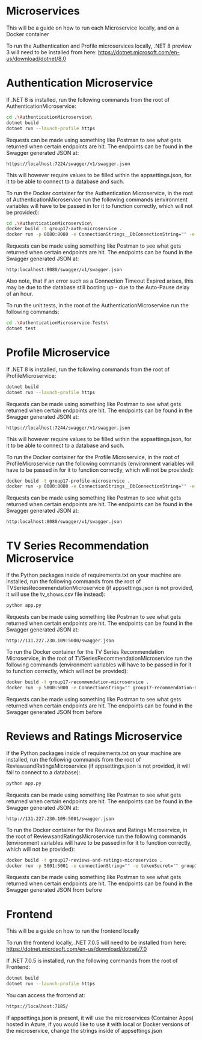 # Microservices

This will be a guide on how to run each Microservice locally, and on a Docker container

To run the Authentication and Profile microservices locally, .NET 8 preview 3 will need to be installed from here: https://dotnet.microsoft.com/en-us/download/dotnet/8.0

# Authentication Microservice

If .NET 8 is installed, run the following commands from the root of AuthenticationMicroservice:
``` bash
cd .\AuthenticationMicroservice\
dotnet build
dotnet run --launch-profile https
```

Requests can be made using something like Postman to see what gets returned when certain endpoints are hit. The endpoints can be found in the Swagger generated JSON at:
```
https://localhost:7224/swagger/v1/swagger.json
```
This will however require values to be filled within the appsettings.json, for it to be able to connect to a database and such.

To run the Docker container for the Authentication Microservice, in the root of AuthenticationMicroservice run the following commands (environment variables will have to be passed in for it to function correctly, which will not be provided):

``` bash
cd .\AuthenticationMicroservice\
docker build -t group17-auth-microservice .
docker run -p 8080:8080 -e ConnectionStrings__DbConnectionString="" -e TokenSettings__Secret="" -e EmailConfig__Email="" -e FrontendStrings__BaseUrl="" group17-auth-microservice
```

Requests can be made using something like Postman to see what gets returned when certain endpoints are hit. The endpoints can be found in the Swagger generated JSON at:
```
http:localhost:8080/swagger/v1/swagger.json
```
Also note, that if an error such as a Connection Timeout Expired arises, this may be due to the database still booting up - due to the Auto-Pause delay of an hour.

To run the unit tests, in the root of the AuthenticationMicroservice run the following commands:
``` bash
cd .\AuthenticationMicroservice.Tests\
dotnet test
```

# Profile Microservice

If .NET 8 is installed, run the following commands from the root of ProfileMicroservice:
``` bash
dotnet build
dotnet run --launch-profile https
```

Requests can be made using something like Postman to see what gets returned when certain endpoints are hit. The endpoints can be found in the Swagger generated JSON at:
```
https://localhost:7244/swagger/v1/swagger.json
```
This will however require values to be filled within the appsettings.json, for it to be able to connect to a database and such.

To run the Docker container for the Profile Microservice, in the root of ProfileMicroservice run the following commands (environment variables will have to be passed in for it to function correctly, which will not be provided):

``` bash
docker build -t group17-profile-microservice .
docker run -p 8080:8080 -e ConnectionStrings__DbConnectionString="" -e ConnectionStrings__AzureBlobStorage="DefaultEndpointsProtocol" -e TokenSettings__Secret="" -e FrontendStrings__BaseUrl="" group17-profile-microservice
```

Requests can be made using something like Postman to see what gets returned when certain endpoints are hit. The endpoints can be found in the Swagger generated JSON at:
```
http:localhost:8080/swagger/v1/swagger.json
```

# TV Series Recommendation Microservice

If the Python packages inside of requirements.txt on your machine are installed, run the following commands from the root of TVSeriesRecommendationMicroservice (if appsettings.json is not provided, it will use the tv_shows.csv file instead):
``` bash
python app.py
```

Requests can be made using something like Postman to see what gets returned when certain endpoints are hit. The endpoints can be found in the Swagger generated JSON at:
```
http://131.227.230.109:5000/swagger.json
```

To run the Docker container for the TV Series Recommendation Microservice, in the root of TVSeriesRecommendationMicroservice run the following commands (environment variables will have to be passed in for it to function correctly, which will not be provided):

``` bash
docker build -t group17-recommendation-microservice .
docker run -p 5000:5000 -e ConnectionString="" group17-recommendation-microservice
```

Requests can be made using something like Postman to see what gets returned when certain endpoints are hit. The endpoints can be found in the Swagger generated JSON from before

# Reviews and Ratings Microservice

If the Python packages inside of requirements.txt on your machine are installed, run the following commands from the root of ReviewsandRatingsMicroservice (if appsettings.json is not provided, it will fail to connect to a database):
``` bash
python app.py
```

Requests can be made using something like Postman to see what gets returned when certain endpoints are hit. The endpoints can be found in the Swagger generated JSON at:
```
http://131.227.230.109:5001/swagger.json
```

To run the Docker container for the Reviews and Ratings Microservice, in the root of ReviewsandRatingsMicroservice run the following commands (environment variables will have to be passed in for it to function correctly, which will not be provided):

``` bash
docker build -t group17-reviews-and-ratings-microservice .
docker run -p 5001:5001 -e connectionString="" -e tokenSecret="" group17-reviews-and-ratings-microservice
```

Requests can be made using something like Postman to see what gets returned when certain endpoints are hit. The endpoints can be found in the Swagger generated JSON from before

# Frontend

This will be a guide on how to run the frontend locally

To run the frontend locally, .NET 7.0.5 will need to be installed from here: https://dotnet.microsoft.com/en-us/download/dotnet/7.0

If .NET 7.0.5 is installed, run the following commands from the root of Frontend:
``` bash
dotnet build
dotnet run --launch-profile https
```

You can access the frontend at:
``` bash
https://localhost:7185/
```

If appsettings.json is present, it will use the microservices (Container Apps) hosted in Azure, if you would like to use it with local or Docker versions of the microservice, change the strings inside of appsettings.json
